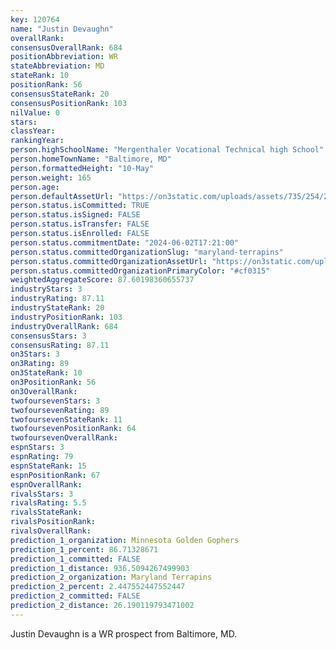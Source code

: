 ```yaml
---
key: 120764
name: "Justin Devaughn"
overallRank: 
consensusOverallRank: 684
positionAbbreviation: WR
stateAbbreviation: MD
stateRank: 10
positionRank: 56
consensusStateRank: 20
consensusPositionRank: 103
nilValue: 0
stars: 
classYear: 
rankingYear: 
person.highSchoolName: "Mergenthaler Vocational Technical high School"
person.homeTownName: "Baltimore, MD"
person.formattedHeight: "10-May"
person.weight: 165
person.age: 
person.defaultAssetUrl: "https://on3static.com/uploads/assets/735/254/254735.jpeg"
person.status.isCommitted: TRUE
person.status.isSigned: FALSE
person.status.isTransfer: FALSE
person.status.isEnrolled: FALSE
person.status.commitmentDate: "2024-06-02T17:21:00"
person.status.committedOrganizationSlug: "maryland-terrapins"
person.status.committedOrganizationAssetUrl: "https://on3static.com/uploads/assets/411/179/179411.svg"
person.status.committedOrganizationPrimaryColor: "#cf0315"
weightedAggregateScore: 87.60198360655737
industryStars: 3
industryRating: 87.11
industryStateRank: 20
industryPositionRank: 103
industryOverallRank: 684
consensusStars: 3
consensusRating: 87.11
on3Stars: 3
on3Rating: 89
on3StateRank: 10
on3PositionRank: 56
on3OverallRank: 
twofoursevenStars: 3
twofoursevenRating: 89
twofoursevenStateRank: 11
twofoursevenPositionRank: 64
twofoursevenOverallRank: 
espnStars: 3
espnRating: 79
espnStateRank: 15
espnPositionRank: 67
espnOverallRank: 
rivalsStars: 3
rivalsRating: 5.5
rivalsStateRank: 
rivalsPositionRank: 
rivalsOverallRank: 
prediction_1_organization: Minnesota Golden Gophers
prediction_1_percent: 86.71328671
prediction_1_committed: FALSE
prediction_1_distance: 936.5094267499903
prediction_2_organization: Maryland Terrapins
prediction_2_percent: 2.447552447552447
prediction_2_committed: FALSE
prediction_2_distance: 26.190119793471002
---
```

Justin Devaughn is a WR prospect from Baltimore, MD.